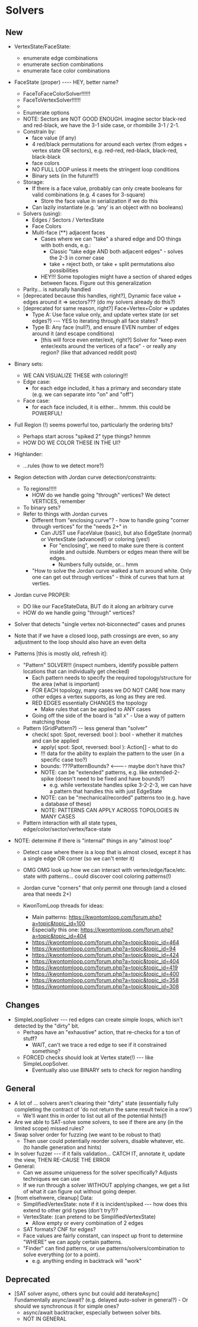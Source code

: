
# Solvers

## New

- VertexState/FaceState:
  - enumerate edge combinations
  - enumerate section combinations
  - enumerate face color combinations

- FaceState (proper)   ---- HEY, better name?
  - FaceToFaceColorSolver!!!!!!
  - FaceToVertexSolver!!!!!!
  - 
  - Enumerate options
  - NOTE: Sectors are NOT GOOD ENOUGH. imagine sector black-red and red-black, we have the 3-1 side case, or rhombille 3-1 / 2-1.
  - Constrain by:
    - face value (if any)
    - 4 red/black permutations for around each vertex (from edges + vertex state OR sectors), e.g. red-red, red-black, black-red, black-black
    - face colors
    - NO FULL LOOP unless it meets the stringent loop conditions
    - Binary sets (in the future!!!)
  - Storage:
    - If there is a face value, probably can only create booleans for valid combinations (e.g. 4 cases for 3-square)
      - Store the face value in serialization if we do this
    - Can lazily instantiate (e.g. 'any' is an object with no booleans)
  - Solvers (using):
    - Edges / Sectors / VertexState
    - Face Colors
    - Multi-face (**) adjacent faces
      - Cases where we can "take" a shared edge and DO things with both ends, e.g.:
        - Classic "take edge AND both adjacent edges" - solves the 2-3 in corner case
        - take + reject both, or take + split permutations also possibilities
      - HEY!!! Some topologies might have a section of shared edges between faces. Figure out this generalization
  - Parity... is naturally handled
  - [deprecated because this handles, right?], Dynamic face value + edges around it => sectors??? (do my solvers already do this?)
  - [deprecated for same reason, right?] Face+Vertex+Color => updates
    - Type A: Use face value only, and update vertex state (or set edges?) --- YES to iterating through all face states?
    - Type B: Any face (null?), and ensure EVEN number of edges around it (and escape conditions)
      - [this will force even enter/exit, right?] Solver for "keep even enter/exits around the vertices of a face" - or really any region? (like that advanced reddit post)
- Binary sets:
  - WE CAN VISUALIZE THESE with coloring!!!
  - Edge case:
    - for each edge included, it has a primary and secondary state (e.g. we can separate into "on" and "off")
  - Face case:
    - for each face included, it is either... hmmm. this could be POWERFUL!
- Full Region (!) seems powerful too, particularly the ordering bits?
  - Perhaps start across "spiked 2" type things? hmmm
  - HOW DO WE COLOR THESE IN THE UI?
- Highlander:
  - ...rules (how to we detect more?)
- Region detection with Jordan curve detection/constraints:
  - To regions!!!!!
    - HOW do we handle going "through" vertices? We detect VERTICES, remember
  - To binary sets?
  - Refer to things with Jordan curves
    - Different from "enclosing curve"? - how to handle going "corner through vertices" for the "needs 2+" in
      - Can JUST use FaceValue (basic), but also EdgeState (normal) or VertexState (advanced!) or coloring (yes!)
        - For "enclosing", we need to make sure there is content inside and outside. Numbers or edges mean there will be edges.
          - Numbers fully outside, or... hmm 
    - "How to solve the Jordan curve walked a turn around white. Only one can get out through vertices" - think of curves that turn at verties.
- Jordan curve PROPER:
  - DO like our FaceStateData, BUT do it along an arbitrary curve
  - HOW do we handle going "through" vertices?
- Solver that detects "single vertex not-biconnected" cases and prunes
- Note that if we have a closed loop, path crossings are even, so any adjustment to the loop should also have an even delta
- Patterns [this is mostly old, refresh it]:
  - "Pattern" SOLVER!!! (inspect numbers, identify possible pattern locations that can individually get checked)
    - Each pattern needs to specify the required topology/structure for the area (what is important)
    - FOR EACH topology, many cases we DO NOT CARE how many other edges a vertex supports, as long as they are red.
    - RED EDGES essentially CHANGES the topology
      - Make rules that can be applied to ANY cases 
    - Going off the side of the board is "all x" - Use a way of pattern matching those
  - Pattern (GridPattern?) -- less general than "solver"
    - check( spot: Spot, reversed: bool ): bool - whether it matches and can be applied
      - apply( spot: Spot, reversed: bool ): Action[] - what to do
      - !!! data for the ability to explain the pattern to the user (in a specific case too?)
      - bounds: ???PatternBounds? <---- maybe don't have this?
      - NOTE: can be "extended" patterns, e.g. like extended-2-spike (doesn't need to be fixed and have bounds?)
        - e.g. while vertexstate handles spike 3-2-2-3, we can have a pattern that handles this with just EdgeState
      - NOTE: can be "mechanical/recorded" patterns too (e.g. have a database of these)
      - NOTE: PATTERNS CAN APPLY ACROSS TOPOLOGIES IN MANY CASES
  - Pattern interaction with all state types, edge/color/sector/vertex/face-state
- NOTE: determine if there is "internal" things in any "almost loop"
  - Detect case where there is a loop that is almost closed, except it has a single edge OR corner (so we can't enter it)
  - OMG OMG look up how we can interact with vertex/edge/face/etc. state with patterns... could discover cool coloring patterns(!)

  - Jordan curve "corners" that only permit one through (and a closed area that needs 2+)
  - KwonTomLoop threads for ideas:
    - Main patterns: https://kwontomloop.com/forum.php?a=topic&topic_id=100 
    - Especially this one: https://kwontomloop.com/forum.php?a=topic&topic_id=404
    - https://kwontomloop.com/forum.php?a=topic&topic_id=464
    - https://kwontomloop.com/forum.php?a=topic&topic_id=94
    - https://kwontomloop.com/forum.php?a=topic&topic_id=424
    - https://kwontomloop.com/forum.php?a=topic&topic_id=404
    - https://kwontomloop.com/forum.php?a=topic&topic_id=419
    - https://kwontomloop.com/forum.php?a=topic&topic_id=400
    - https://kwontomloop.com/forum.php?a=topic&topic_id=358
    - https://kwontomloop.com/forum.php?a=topic&topic_id=308


## Changes

- SimpleLoopSolver --- red edges can create simple loops, which isn't detected by the "dirty" bit.
  - Perhaps have an "exhaustive" action, that re-checks for a ton of stuff?
    - WAIT, can't we trace a red edge to see if it constrained something?
  - FORCED checks should look at Vertex state(!) --- like SimpleLoopSolver.
    - Eventually also use BINARY sets to check for region handling

## General

- A lot of ... solvers aren't clearing their "dirty" state (essentially fully completing the contract of 'do not return the same result twice in a row')
  - We'll want this in order to list out all of the potential hints(!)
- Are we able to SAT-solve some solvers, to see if there are any (in the limited scope) missed rules?
- Swap solver order for fuzzing (we want to be robust to that)
  - Then user could potentially reorder solvers, disable whatever, etc. (to handle generation and hints)
- In solver fuzzer --- if it fails validation... CATCH IT, annotate it, update the view, THEN RE-CAUSE THE ERROR
- General:
  - Can we assume uniqueness for the solver specifically? Adjusts techniques we can use
  - If we run through a solver WITHOUT applying changes, we get a list of what it can figure out without going deeper.
- [from elsehwere, cleanup] Data:
  - SimplifiedVertexState: note if it is incident/spiked --- how does this extend to other grid types (don't try?)?
  - VertexState: (can pretend to be SimplifiedVertexState)
    - Allow empty or every combination of 2 edges
  - SAT formats? CNF for edges?
  - Face values are fairly constant, can inspect up front to determine "WHERE" we can apply certain patterns.
  - "Finder" can find patterns, or use patterns/solvers/combination to solve everything (or to a point).
    - e.g. anything ending in backtrack will "work"

## Deprecated

- [SAT solver async, others sync but could add iterateAsync] Fundamentally async/await? (e.g. delayed auto-solver in general?) - Or should we synchronous it for simple ones?
  - async/await backtracker, especially between solver bits.
  - NOT IN GENERAL